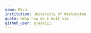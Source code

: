 ```yaml
---
name: Mira 
institution: University of Washington 
quote: Help how do I exit vim 
github_user: ajayk111 
---
```

